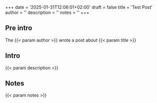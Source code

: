 +++
date = '2025-01-31T12:06:01+02:00'
draft = false
title = 'Test Post'
author = ''
description = ''
notes = ''
+++

## Pre intro
The {{< param author >}} wrote a post about {{< param title >}}

## Intro

{{< param description >}}

## Notes

{{< param notes >}}
